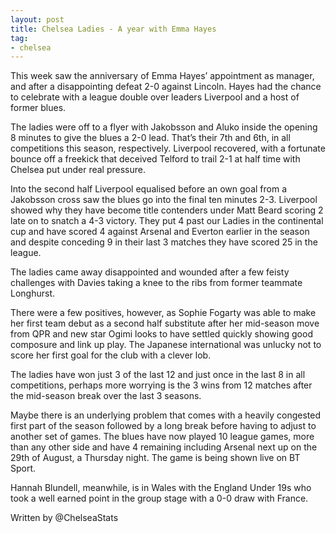 ```yaml
---
layout: post
title: Chelsea Ladies - A year with Emma Hayes
tag:
- chelsea
---
```


This week saw the anniversary of Emma Hayes’ appointment as manager, and after a disappointing defeat 2-0 against Lincoln. Hayes had the chance to celebrate with a league double over leaders Liverpool and a host of former blues.

The ladies were off to a flyer with Jakobsson and Aluko inside the opening 8 minutes to give the blues a 2-0 lead. That’s their 7th and 6th, in all competitions this season, respectively. Liverpool recovered, with a fortunate bounce off a freekick that deceived Telford to trail 2-1 at half time with Chelsea put under real pressure.

Into the second half Liverpool equalised before an own goal from a Jakobsson cross saw the blues go into the final ten minutes 2-3. Liverpool showed why they have become title contenders under Matt Beard scoring 2 late on to snatch a 4-3 victory. They put 4 past our Ladies in the continental cup and have scored 4 against Arsenal and Everton earlier in the season and despite conceding 9 in their last 3 matches they have scored 25 in the league.

The ladies came away disappointed and wounded after a few feisty challenges with Davies taking a knee to the ribs from former teammate Longhurst.

There were a few positives, however, as Sophie Fogarty was able to make her first team debut as a second half substitute after her mid-season move from QPR and new star Ogimi looks to have settled quickly showing good composure and link up play. The Japanese international was unlucky not to score her first goal for the club with a clever lob.

The ladies have won just 3 of the last 12 and just once in the last 8 in all competitions, perhaps more worrying is the 3 wins from 12 matches after the mid-season break over the last 3 seasons.

Maybe there is an underlying problem that comes with a heavily congested first part of the season followed by a long break before having to adjust to another set of games. The blues have now played 10 league games, more than any other side and have 4 remaining including Arsenal next up on the 29th of August, a Thursday night. The game is being shown live on BT Sport.

Hannah Blundell, meanwhile, is in Wales with the England Under 19s who took a well earned point in the group stage with a 0-0 draw with France.

Written by @ChelseaStats
